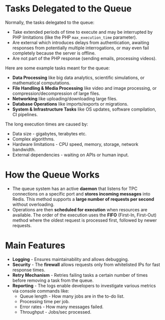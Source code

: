 # Tasks Delegated to the Queue

Normally, the tasks delegated to the queue:

- Take extended periods of time to execute and may be interrupted by PHP limitations (like the PHP `max_execution_time` parameter).
- Are external which introduces delays from authentication, awaiting responses from potentially multiple interrogations, or may even fail completely because the server is offline.
- Are not part of the PHP response (sending emails, processing videos).

Here are some example tasks meant for the queue:

- **Data Processing** like big data analytics, scientific simulations, or mathematical computations.
- **File Handling & Media Processing** like video and image processing, or compression/decompression of large files.
- **Networking** like uploading/downloading large files.
- **Database Operations** like imports/exports or migrations.
- **System & Infrastructure Tasks** like OS updates, software compilation, CI pipelines.

The long execution times are caused by:

- Data size - gigabytes, terabytes etc.
- Complex algorithms.
- Hardware limitations - CPU speed, memory, storage, network bandwidth.
- External dependencies - waiting on APIs or human input.

# How the Queue Works

- The queue system has an active **daemon** that listens for TPC connections on a specific port and **stores incoming messages** into Redis.
This method supports a **large number of requests per second** without overloading.
- Operations are then **scheduled for execution** when resources are available.
The order of the execution uses the **FIFO** (First-In, First-Out) method where the oldest request is processed first, followed by newer requests.

# Main Features

- **Logging** - Ensures maintainability and allows debugging.
- **Security** - The **firewall** allows requests only from whitelisted IPs for fast response times.
- **Retry Mechanism** - Retries failing tasks a certain number of times before removing a task from the queue.
- **Reporting** - The logs enable developers to investigate various metrics via console commands like:
    - Queue length - How many jobs are in the to-do list.
    - Processing time per job.
    - Error rates - How many messages failed.
    - Throughput - Jobs/sec processed.
